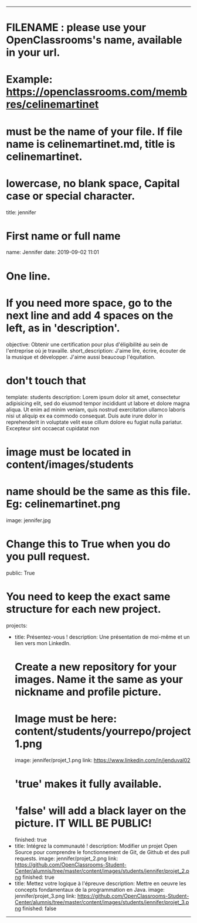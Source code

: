 ---

# FILENAME : please use your OpenClassrooms's name, available in your url.
# Example: https://openclassrooms.com/membres/celinemartinet
# must be the name of your file. If file name is celinemartinet.md, title is celinemartinet.
# lowercase, no blank space, Capital case or special character.
title: jennifer

# First name or full name
name: Jennifer
date: 2019-09-02 11:01

# One line.
# If you need more space, go to the next line and add 4 spaces on the left, as in 'description'.
objective: Obtenir une certification pour plus d'éligibilité au sein de l'entreprise où je travaille.
short_description: J'aime lire, écrire, écouter de la musique et développer. J'aime aussi beaucoup l'équitation.

# don't touch that
template: students
description:
    Lorem ipsum dolor sit amet, consectetur adipisicing elit, sed do eiusmod
    tempor incididunt ut labore et dolore magna aliqua. Ut enim ad minim veniam,
    quis nostrud exercitation ullamco laboris nisi ut aliquip ex ea commodo
    consequat. Duis aute irure dolor in reprehenderit in voluptate velit esse
    cillum dolore eu fugiat nulla pariatur. Excepteur sint occaecat cupidatat non
	

# image must be located in content/images/students
# name should be the same as this file. Eg: celinemartinet.png
image: jennifer.jpg

# Change this to True when you do you pull request.
public: True

# You need to keep the exact same structure for each new project.
projects:
  - title: Présentez-vous !
    description: Une présentation de moi-même et un lien vers mon LinkedIn.
    # Create a new repository for your images. Name it the same as your nickname and profile picture.
    # Image must be here: content/students/yourrepo/project1.png
    image: jennifer/projet_1.png
    link: https://www.linkedin.com/in/jenduval02
    # 'true' makes it fully available.
    # 'false' will add a black layer on the picture. IT WILL BE PUBLIC!
    finished: true
  - title: Intégrez la communauté !
    description: Modifier un projet Open Source pour comprendre le fonctionnement de Git, de Github et des pull requests. 
    image: jennifer/projet_2.png
    link: https://github.com/OpenClassrooms-Student-Center/alumnis/tree/master/content/images/students/jennifer/projet_2.png
    finished: true
  - title: Mettez votre logique à l'épreuve
    description: Mettre en oeuvre les concepts fondamentaux de la programmation en Java. 
    image: jennifer/projet_3.png
    link: https://github.com/OpenClassrooms-Student-Center/alumnis/tree/master/content/images/students/jennifer/projet_3.png
    finished: false
     
---